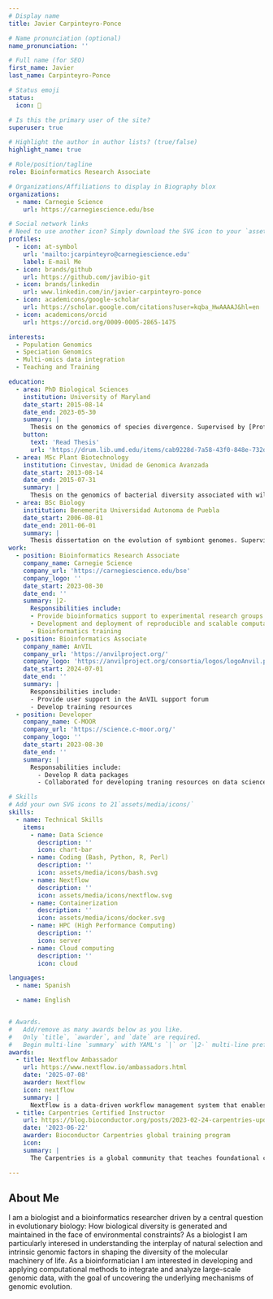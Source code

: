 ```yaml
---
# Display name
title: Javier Carpinteyro-Ponce

# Name pronunciation (optional)
name_pronunciation: ''

# Full name (for SEO)
first_name: Javier
last_name: Carpinteyro-Ponce

# Status emoji
status:
  icon: 🧬

# Is this the primary user of the site?
superuser: true

# Highlight the author in author lists? (true/false)
highlight_name: true

# Role/position/tagline
role: Bioinformatics Research Associate

# Organizations/Affiliations to display in Biography blox
organizations:
  - name: Carnegie Science
    url: https://carnegiescience.edu/bse

# Social network links
# Need to use another icon? Simply download the SVG icon to your `assets/media/icons/` folder.
profiles:
  - icon: at-symbol
    url: 'mailto:jcarpinteyro@carnegiescience.edu'
    label: E-mail Me
  - icon: brands/github
    url: https://github.com/javibio-git
  - icon: brands/linkedin
    url: www.linkedin.com/in/javier-carpinteyro-ponce
  - icon: academicons/google-scholar
    url: https://scholar.google.com/citations?user=kqba_HwAAAAJ&hl=en
  - icon: academicons/orcid
    url: https://orcid.org/0009-0005-2865-1475

interests:
  - Population Genomics
  - Speciation Genomics
  - Multi-omics data integration
  - Teaching and Training

education:
  - area: PhD Biological Sciences
    institution: University of Maryland
    date_start: 2015-08-14
    date_end: 2023-05-30
    summary: |
      Thesis on the genomics of species divergence. Supervised by [Prof Carlos A. Machado](https://machado-lab-umd.github.io/).
    button:
      text: 'Read Thesis'
      url: 'https://drum.lib.umd.edu/items/cab9228d-7a58-43f0-848e-732df7899b4b'
  - area: MSc Plant Biotechnology
    institution: Cinvestav, Unidad de Genomica Avanzada
    date_start: 2013-08-14
    date_end: 2015-07-31
    summary: |
      Thesis on the genomics of bacterial diversity associated with wild populations of cactophilic Drosophila. Supervised by [Prof Therese A. Markow](https://labs.biology.ucsd.edu/markow/) and [Prof Nancy A. Moran](https://web.biosci.utexas.edu/moran/).
  - area: BSc Biology
    institution: Benemerita Universidad Autonoma de Puebla
    date_start: 2006-08-01
    date_end: 2011-06-01
    summary: |
      Thesis dissertation on the evolution of symbiont genomes. Supervised by [Dr. Luis Jose Delaye Arredondo](https://www.cinvestav.mx/irapuato/investigacion/directorio-de-investigacion/luis-jos233-delaye-arredondo)
work:
  - position: Bioinformatics Research Associate
    company_name: Carnegie Science
    company_url: 'https://carnegiescience.edu/bse'
    company_logo: ''
    date_start: 2023-08-30
    date_end: ''
    summary: |2-
      Responsibilities include:
      - Provide bioinformatics support to experimental research groups
      - Development and deployment of reproducible and scalable computational pipelines
      - Bioinformatics training
  - position: Bioinformatics Associate
    company_name: AnVIL
    company_url: 'https://anvilproject.org/'
    company_logo: 'https://anvilproject.org/consortia/logos/logoAnvil.png'
    date_start: 2024-07-01
    date_end: ''
    summary: |
      Responsibilities include:
      - Provide user support in the AnVIL support forum
      - Develop training resources
  - position: Developer
    company_name: C-MOOR
    company_url: 'https://science.c-moor.org/'
    company_logo: ''
    date_start: 2023-08-30
    date_end: ''
    summary: |
      Responsabilities include:
        - Develop R data packages
        - Collaborated for developing traning resources on data science for undergraduate students

# Skills
# Add your own SVG icons to 21`assets/media/icons/`
skills:
  - name: Technical Skills
    items:
      - name: Data Science
        description: ''
        icon: chart-bar
      - name: Coding (Bash, Python, R, Perl)
        description: ''
        icon: assets/media/icons/bash.svg
      - name: Nextflow
        description: ''
        icon: assets/media/icons/nextflow.svg
      - name: Containerization
        description: ''
        icon: assets/media/icons/docker.svg
      - name: HPC (High Performance Computing)
        description: ''
        icon: server
      - name: Cloud computing
        description: ''
        icon: cloud

languages:
  - name: Spanish

  - name: English


# Awards.
#   Add/remove as many awards below as you like.
#   Only `title`, `awarder`, and `date` are required.
#   Begin multi-line `summary` with YAML's `|` or `|2-` multi-line prefix and indent 2 spaces below.
awards:
  - title: Nextflow Ambassador
    url: https://www.nextflow.io/ambassadors.html
    date: '2025-07-08'
    awarder: Nextflow
    icon: nextflow
    summary: |
      Nextflow is a data-driven workflow management system that enables scalable and reproducible scientific workflows using software containers. As an ambassador, I am committed to promoting the use of Nextflow in the scientific community, sharing knowledge, and supporting users in their journey to adopt this powerful tool.
  - title: Carpentries Certified Instructor
    url: https://blog.bioconductor.org/posts/2023-02-24-carpentries-update/
    date: '2023-06-22'
    awarder: Bioconductor Carpentries global training program
    icon: 
    summary: |
      The Carpentries is a global community that teaches foundational coding and data science skills to researchers worldwide. As a certified instructor, I am dedicated to teaching and promoting best practices in data science, ensuring that researchers have the skills they need to succeed in their work.

---
```


## About Me

I am a biologist and a bioinformatics researcher driven by a central question in evolutionary biology: How biological diversity is generated and maintained in the face of environmental constraints? As a biologist I am particularly interesed in understanding the interplay of natural selection and intrinsic genomic factors in shaping the diversity of the molecular machinery of life. As a bioinformatician I am interested in developing and applying computational methods to integrate and analyze large-scale genomic data, with the goal of uncovering the underlying mechanisms of genomic evolution.
